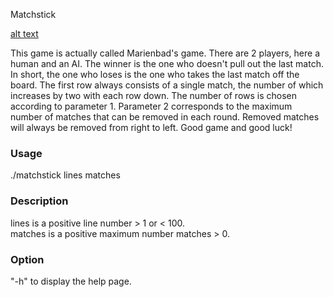 Matchstick

[alt text](https://upload.wikimedia.org/wikipedia/commons/thumb/8/82/Pyramidal_matches.svg/800px-Pyramidal_matches.svg.png)

This game is actually called Marienbad's game. There are 2 
players, here a human and an AI. The winner is the one who
doesn't pull out the last match. In short, the one who loses 
is the one who takes the last match off the board. The first 
row always consists of a single match, the number of which
increases by two with each row down. The number of rows is
chosen according to parameter 1. Parameter 2 corresponds to
the maximum number of matches that can be removed in each
round. Removed matches will always be removed from right to
left. Good game and good luck!<br>

<h3>Usage</h3>
./matchstick lines matches <br>

<h3>Description</h3>
lines is a positive line number > 1 or < 100.<br>
matches is a positive maximum number matches > 0.<br>

<h3>Option</h3>
"-h" to display the help page.<br>
